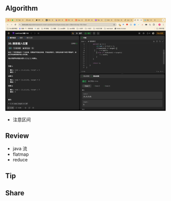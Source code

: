 ## Algorithm

![算法](../../../images/temp/sisyphus-2024-04-27-lc.png)

* 注意区间

## Review

[](https://www.javacodegeeks.com/2024/04/java-streams-5-powerful-techniques-you-might-not-know.html?ref=dailydev)

* java 流
* flatmap
* reduce
## Tip

## Share

